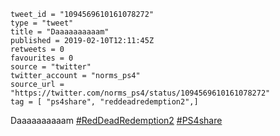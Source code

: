 ```
tweet_id = "1094569610161078272"
type = "tweet"
title = "Daaaaaaaaaam"
published = 2019-02-10T12:11:45Z
retweets = 0
favourites = 0
source = "twitter"
twitter_account = "norms_ps4"
source_url = "https://twitter.com/norms_ps4/status/1094569610161078272"
tag = [ "ps4share", "reddeadredemption2",]
```

Daaaaaaaaaam [#RedDeadRedemption2](/tags/reddeadredemption2/) [#PS4share](/tags/ps4share/)

<p class='image'><img src='http://mnf.m17s.net/2019/02/10/DzCxQdYXcAA_JdY.jpg' alt=''></p>

